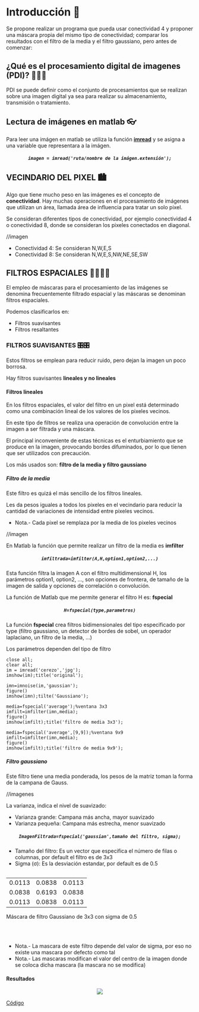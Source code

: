 # Introducción 📖
Se propone realizar un programa que pueda usar conectividad 4 y proponer una máscara propia del mismo tipo de conectividad; comparar los resultados con el filtro de la media y el filtro gaussiano, pero antes de comenzar:

## ¿Qué es el procesamiento digital de imagenes (PDI)? 🤷‍♂️🤷‍
PDI se puede definir como el conjunto de procesamientos que se realizan sobre una imagen digital ya sea para realizar su almacenamiento, transmisión o tratamiento.

## Lectura de imágenes en matlab 👓
Para leer una imágen en matlab se utiliza la función <a href="https://la.mathworks.com/help/matlab/ref/imread.html"> **imread**</a> y se asigna a una variable que representara a la imágen.

<h5 align="center"><code>imagen = imread('ruta/nombre de la imágen.extensión');</code></h5>

## VECINDARIO DEL PIXEL 🏙
Algo que tiene mucho peso en las imágenes es el concepto de **conectividad**. Hay muchas operaciones en el procesamiento de imágenes que utilizan un área, llamada área de influencia para tratar un solo pixel.

Se consideran diferentes tipos de conectividad, por ejemplo conectividad 4 o conectividad 8, donde se consideran los pixeles conectados en diagonal.

//imagen

* Conectividad 4: Se consideran N,W,E,S
* Conectividad 8: Se consideran N,W,E,S,NW,NE,SE,SW

## FILTROS ESPACIALES 👩‍🚀👩‍🚀
El empleo de máscaras para el procesamiento de las imágenes se denomina frecuentemente filtrado espacial y las máscaras se denominan filtros espaciales.

Podemos clasificarlos en:
* Filtros suavisantes
* Filtros resaltantes

### FILTROS SUAVISANTES 🎛🎛
Estos filtros se emplean para reducir ruido, pero dejan la imagen un poco borrosa.

Hay filtros suavisantes **lineales y no lineales**

#### Filtros lineales
En los filtros espaciales, el valor del filtro en un pixel está determinado como una combinación lineal de los valores de los pixeles vecinos.

En este tipo de filtros se realiza una operación de convolución entre la imagen a ser filtrada y una máscara.

El principal inconveniente de estas técnicas es el enturbiamiento que se produce en la imagen, provocando bordes difuminados, por lo que tienen que ser utilizados con precaución.

Los más usados son: **filtro de la media y filtro gaussiano**

##### Filtro de la media
Este filtro es quizá el más sencillo de los filtros lineales.

Les da pesos iguales a todos los pixeles en el vecindario para reducir la cantidad de variaciones de intensidad entre pixeles vecinos.

* Nota.- Cada pixel se remplaza por la media de los pixeles vecinos

//imagen

En Matlab la función que permite realizar un filtro de la media es <a>**imfilter**</a>

<h5 align="center"><code>imfiltrada=imfilter(A,H,option1,option2,...)</code></h5>

Esta función filtra la imagen A con el filtro multidimensional H, los parámetros option1, option2, ..., son opciones de frontera, de tamaño de la imagen de salida y opciones de correlación o convolución.

La función de Matlab que me permite generar el filtro H es: <a>**fspecial**</a>

<h5 align="center"><code>H=fspecial(type,parametros)</code></h5>

La función <a>**fspecial**</a> crea filtros bidimensionales del tipo especificado por type (filtro gaussiano, un detector de bordes de sobel, un operador laplaciano, un filtro de la media, ...)

Los parámetros dependen del tipo de filtro

~~~
close all;
clear all;
im = imread('cerezo','jpg');
imshow(im);title('original');

imn=imnoise(im,'gaussian');
figure()
imshow(imn);tilte('Gaussiano');

media=fspecial('average');%ventana 3x3
imfilt=imfilter(imn,media);
figure()
imshow(imfilt);title('filtro de media 3x3');

media=fspecial('average',[9,9]);%ventana 9x9
imfilt=imfilter(imn,media);
figure()
imshow(imfilt);title('filtro de media 9x9');
~~~

##### Filtro gaussiano
Este filtro tiene una media ponderada, los pesos de la matriz toman la forma de la campana de Gauss.

//imagenes

La varianza, indica el nivel de suavizado:
* Varianza grande: Campana más ancha, mayor suavizado
* Varianza pequeña: Campana más estrecha, menor suavizado

<h5 align="center"><code>ImagenFiltrada=fspecial('gaussian',tamaño del filtro, sigma);</code></h5>

* Tamaño del filtro: Es un vector que especifica el número de filas o columnas, por default el filtro es de 3x3
* Sigma (σ): Es la desviación estandar, por default es de 0.5

<table ALIGN="left">
    <td>0.0113</td>
    <td>0.0838</td>
    <td>0.0113</td>
    <tr>
    <td>0.0838</td>
    <td>0.6193</td>
    <td>0.0838</td>
    <tr>
    <td>0.0113</td>
    <td>0.0838</td>
    <td>0.0113</td>
</table>

<br>

Máscara de filtro Gaussiano de 3x3 con sigma de 0.5

<br><br>

* Nota.- La mascara de este filtro depende del valor de sigma, por eso no existe una mascara por defecto como tal
* Nota.- Las mascaras modifican el valor del centro de la imagen donde se coloca dicha mascara (la mascara no se modifica)

#### Resultados

<div align="center"><img src="DocIMG/Resultados.gif"></div>

<a href="https://github.com/ArturoEmmanuelToledoAguado/Img_Filtro/blob/main/Img_Filtro.m">Código</a>
